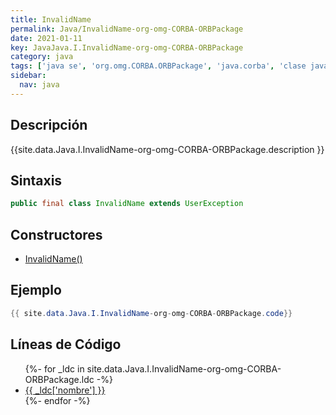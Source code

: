 ```yaml
---
title: InvalidName
permalink: Java/InvalidName-org-omg-CORBA-ORBPackage
date: 2021-01-11
key: JavaJava.I.InvalidName-org-omg-CORBA-ORBPackage
category: java
tags: ['java se', 'org.omg.CORBA.ORBPackage', 'java.corba', 'clase java', 'JDKJava 1.2']
sidebar: 
  nav: java
---
```


## Descripción
{{site.data.Java.I.InvalidName-org-omg-CORBA-ORBPackage.description }}

## Sintaxis
~~~java
public final class InvalidName extends UserException
~~~

## Constructores
* [InvalidName()](/Java/InvalidName-org-omg-CORBA-ORBPackage/InvalidName/)

## Ejemplo
~~~java
{{ site.data.Java.I.InvalidName-org-omg-CORBA-ORBPackage.code}}
~~~

## Líneas de Código
<ul>
{%- for _ldc in site.data.Java.I.InvalidName-org-omg-CORBA-ORBPackage.ldc -%}
   <li>
       <a href="{{_ldc['url'] }}">{{ _ldc['nombre'] }}</a>
   </li>
{%- endfor -%}
</ul>
